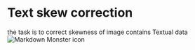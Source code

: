 # Text skew correction
the task is to correct skewness of image contains Textual data
<img src="Project description.jpg.png"
     alt="Markdown Monster icon"
     style="float: left; margin-right: 10px;" />

